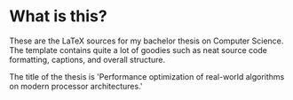# What is this?

These are the LaTeX sources for my bachelor thesis on Computer Science. The template contains quite a lot of goodies such as neat source code formatting, captions, and overall structure.

The title of the thesis is 'Performance optimization of real-world algorithms on modern processor architectures.'
